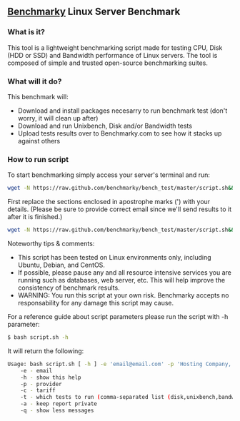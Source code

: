 ## [Benchmarky](http://benchmarky.com/) Linux Server Benchmark
### What is it?
This tool is a lightweight benchmarking script made for testing CPU, Disk (HDD or SSD) and Bandwidth performance of Linux servers. The tool is composed of simple and trusted open-source benchmarking suites.
### What will it do?
This benchmark will:
* Download and install packages necesarry to run benchmark test (don't worry, it will clean up after)
* Download and run Unixbench, Disk and/or Bandwidth tests
* Upload tests results over to Benchmarky.com to see how it stacks up against others

### How to run script
To start benchmarking simply access your server's terminal and run:

```bash
wget -N https://raw.github.com/benchmarky/bench_test/master/script.sh&&bash script.sh -e 'email@email.com' -p 'PROVIDER' -c 'PLAN NAME' -t all
```
First replace the sections enclosed in apostrophe marks (') with your details. (Please be sure to provide correct email since we'll send results to it after it is finished.)

```bash
wget -N https://raw.github.com/benchmarky/bench_test/master/script.sh&&bash script.sh -e 'email@email.com' -p 'Hostingcompany.com' -c 'Big Premium Plan with SSD and CentOS' -t all
```

Noteworthy tips & comments:
* This script has been tested on Linux environments only, including Ubuntu, Debian, and CentOS.
* If possible, please pause any and all resource intensive services you are running such as databases, web server, etc. This will help improve the consistency of benchmark results.
* WARNING: You run this script at your own risk. Benchmarky accepts no responsability for any damage this script may cause.

For a reference guide about script parameters please run the script with -h parameter:

```bash
$ bash script.sh -h
```
It will return the following:
```bash
Usage: bash script.sh [ -h ] -e 'email@email.com' -p 'Hosting Company, Inc.' -c 'Awesome Plan' -t all [ -a ] [ -q ]
	-e - email
	-h - show this help
	-p - provider
	-c - tariff
	-t - which tests to run (comma-separated list (disk,unixbench,bandwidth) or all
	-a - keep report private
	-q - show less messages
```
